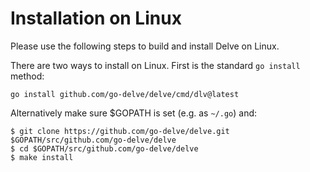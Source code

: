 # Installation on Linux

Please use the following steps to build and install Delve on Linux.

There are two ways to install on Linux. First is the standard `go install` method:

```
go install github.com/go-delve/delve/cmd/dlv@latest
```

Alternatively make sure $GOPATH is set (e.g. as `~/.go`) and:

```
$ git clone https://github.com/go-delve/delve.git $GOPATH/src/github.com/go-delve/delve
$ cd $GOPATH/src/github.com/go-delve/delve
$ make install
```
